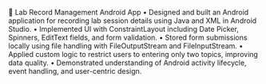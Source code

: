 📱 Lab Record Management Android App
• Designed and built an Android application for recording lab session details using Java and XML in Android Studio.
• Implemented UI with ConstraintLayout including Date Picker, Spinners, EditText fields, and form validation.
• Stored form submissions locally using file handling with FileOutputStream and FileInputStream.
• Applied custom logic to restrict users to entering only two topics, improving data quality.
• Demonstrated understanding of Android activity lifecycle, event handling, and user-centric design.
